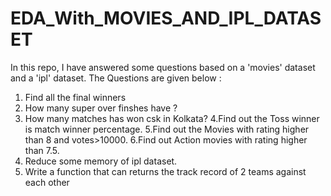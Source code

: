 # EDA_With_MOVIES_AND_IPL_DATASET
In this repo, I have answered  some questions based on a 'movies' dataset and a 'ipl' dataset. 
The Questions are given below : 
1.  Find all the final winners
2. How many super over finshes have ?
3. How many matches has won csk in Kolkata?
4.Find out the Toss winner is match winner percentage.
5.Find out the Movies with rating higher than 8 and votes>10000.
6.Find out Action movies with rating higher than 7.5.
7. Reduce some memory  of ipl dataset.
8. Write a function that can returns the track record of 2 teams against each other
